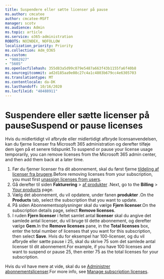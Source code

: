 ```yaml
---
title: Suspendere eller sætte licenser på pause
ms.author: cmcatee
author: cmcatee-MSFT
manager: scotv
ms.audience: Admin
ms.topic: article
ms.service: o365-administration
ROBOTS: NOINDEX, NOFOLLOW
localization_priority: Priority
ms.collection: Adm_O365
ms.custom:
- "9002927"
- "5605"
ms.openlocfilehash: 355d83a5d99c079e5487a663f43b1155fa6f40b8
ms.sourcegitcommit: ad2d185aa9e08c27c4a1c4803b679cc4e6305703
ms.translationtype: MT
ms.contentlocale: da-DK
ms.lasthandoff: 10/16/2020
ms.locfileid: "48488911"
---
```

# <a name="suspend-or-pause-licenses"></a><span data-ttu-id="f4a6d-102">Suspendere eller sætte licenser på pause</span><span class="sxs-lookup"><span data-stu-id="f4a6d-102">Suspend or pause licenses</span></span>

<span data-ttu-id="f4a6d-103">Hvis du midlertidigt vil afbryde eller midlertidigt afbryde licensanvendelsen, kan du fjerne licenser fra Microsoft 365 administration og derefter tilføje dem igen på et senere tidspunkt.</span><span class="sxs-lookup"><span data-stu-id="f4a6d-103">To suspend or pause your license usage temporarily, you can remove licenses from the Microsoft 365 admin center, and then add them back at a later time.</span></span>

1. <span data-ttu-id="f4a6d-104">Før du fjerner licenser fra dit abonnement, skal du først fjerne [tildeling af licenser fra brugere](https://docs.microsoft.com/microsoft-365/admin/manage/remove-licenses-from-users).</span><span class="sxs-lookup"><span data-stu-id="f4a6d-104">Before removing licenses from your subscription, you must first [unassign licenses from users](https://docs.microsoft.com/microsoft-365/admin/manage/remove-licenses-from-users).</span></span>
2. <span data-ttu-id="f4a6d-105">Gå derefter til siden **Fakturering**  >  [af produkter](https://go.microsoft.com/fwlink/p/?linkid=842054) .</span><span class="sxs-lookup"><span data-stu-id="f4a6d-105">Next, go to the **Billing** > [Your products](https://go.microsoft.com/fwlink/p/?linkid=842054) page.</span></span>
3. <span data-ttu-id="f4a6d-106">Vælg det abonnement, du vil opdatere, under fanen **produkter** .</span><span class="sxs-lookup"><span data-stu-id="f4a6d-106">On the **Products** tab, select the subscription that you want to update.</span></span>
4. <span data-ttu-id="f4a6d-107">På siden Abonnementsoplysninger skal du vælge **Fjern licenser**.</span><span class="sxs-lookup"><span data-stu-id="f4a6d-107">On the subscription details page, select **Remove licenses**.</span></span>
5. <span data-ttu-id="f4a6d-108">I ruden **Fjern licenser** i feltet samlet antal **licenser** skal du angive det samlede antal licenser, du vil bruge til dette abonnement, og derefter vælge **Gem**.</span><span class="sxs-lookup"><span data-stu-id="f4a6d-108">In the **Remove licenses** pane, in the **Total licenses** box, enter the total number of licenses that you want for this subscription, then select **Save**.</span></span> <span data-ttu-id="f4a6d-109">Hvis du for eksempel har 100-licenser, og du vil afbryde eller sætte pause i 25, skal du skrive 75 som det samlede antal licenser til dit abonnement.</span><span class="sxs-lookup"><span data-stu-id="f4a6d-109">For example, if you have 100 licenses and want to suspend or pause 25, then enter 75 as the total licenses for your subscription.</span></span>

<span data-ttu-id="f4a6d-110">Hvis du vil have mere at vide, skal du se [Administrer abonnementslicenser](https://docs.microsoft.com/microsoft-365/commerce/licenses/buy-licenses).</span><span class="sxs-lookup"><span data-stu-id="f4a6d-110">For more info, see [Manage subscription licenses](https://docs.microsoft.com/microsoft-365/commerce/licenses/buy-licenses).</span></span>